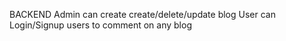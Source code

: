BACKEND 
Admin can create  create/delete/update blog 
User can Login/Signup users to comment on any blog 

